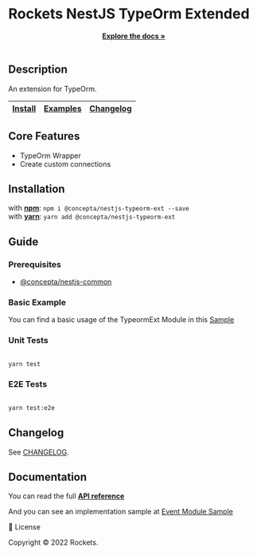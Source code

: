 # Rockets NestJS TypeOrm Extended

<p align="center">
    <a href="https://github.com"><strong>Explore the docs »</strong></a>
    <br />
    <br />
  </p>
</div>

## Description

An extension for TypeOrm.

<table>
  <thead>
    <tr>
      <th><a href="#installation">Install</a></th>
      <th><a href="#guide">Examples</a></th>
      <th><a href="#changelog">Changelog</a></th>
    </tr>
  </thead>
</table>

## Core Features

- TypeOrm Wrapper
- Create custom connections

## Installation

with [**npm**](https://www.npmjs.com/package): `npm i @concepta/nestjs-typeorm-ext --save`  
with [**yarn**](https://yarn.pm): `yarn add @concepta/nestjs-typeorm-ext`

## Guide

### Prerequisites

- [@concepta/nestjs-common](https://www.npmjs.com/package)

### Basic Example

You can find a basic usage of the TypeormExt Module in this [Sample](https://github.com)

### Unit Tests

```bash

yarn test

```

### E2E Tests

```bash

yarn test:e2e

```

## Changelog

See [CHANGELOG](https://github.com).

## Documentation

You can read the full [**API reference**](https://github.com)

And you can see an implementation sample at [Event Module Sample](https://github.com)

📝 License

Copyright © 2022 Rockets.
